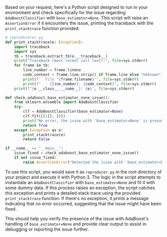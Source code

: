 Based on your request, here's a Python script designed to run in your environment and check specifically for the issue regarding `AdaBoostClassifier` with `base_estimator=None`. This script will raise an `AssertionError` if it encounters the issue, printing the traceback with the `print_stacktrace` function provided:

```python
# reproducerer.py
def print_stacktrace(e: Exception):
    import traceback
    import sys
    tb = traceback.extract_tb(e.__traceback__)
    print("Traceback (most recent call last):", file=sys.stderr)
    for frame in tb:
        line_number = frame.lineno
        code_context = frame.line.strip() if frame.line else "Unknown"
        print(f'  File "{frame.filename}"', file=sys.stderr)
        print(f"    {line_number}: {code_context}", file=sys.stderr)
    print(f"{e.__class__.__name__}: {e}", file=sys.stderr)

def check_adaboost_base_estimator_none_issue():
    from sklearn.ensemble import AdaBoostClassifier
    try:
        clf = AdaBoostClassifier(base_estimator=None)
        clf.fit([[1]], [0])
        print("No error, the issue with 'base_estimator=None' is presumably fixed.")
        return True
    except Exception as e:
        print_stacktrace(e)
        return False

if __name__ == "__main__":
    issue_fixed = check_adaboost_base_estimator_none_issue()
    if not issue_fixed:
        raise AssertionError("Detected the issue with 'base_estimator=None' in AdaBoostClassifier.")
```

To use this script, you would save it as `reproducer.py` in the root directory of your project and execute it with Python 3. The logic in the script attempts to instantiate an `AdaBoostClassifier` with `base_estimator=None` and fit it with some dummy data. If this process raises an exception, the script catches this exception and prints a detailed stack trace using the provided `print_stacktrace` function. If there's no exception, it prints a message indicating that no error occurred, suggesting that the issue might have been fixed.

This should help you verify the presence of the issue with AdaBoost's handling of `base_estimator=None` and provide clear output to assist in debugging or reporting the issue further.